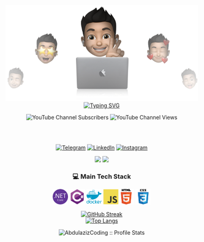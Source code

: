 <p align="center">
<img src="./abdulaziz_developer.png" alt="Abdulaziz Developer"/>
<a href="https://github.com/AbdulazizCoding"><img alt="Typing SVG" src="https://readme-typing-svg.herokuapp.com?font=IBM+Plex+Sans&size=25&duration=4500&color=BCB1F7&center=true&width=500&lines=Hi,+I'm+Azamjon+Bakhriddinov+👋;.Net+Enthusiast;Nice+to+meet+you!" /> </a> </p>

<div align="center">
<img alt="YouTube Channel Subscribers" src="https://img.shields.io/youtube/channel/subscribers/UC4dOcayF-8MdeyK3L5kGCvg?style=social"> <img alt="YouTube Channel Views" src="https://img.shields.io/youtube/channel/views/UC4dOcayF-8MdeyK3L5kGCvg?style=social">
  
  <br/> <br/>

<a href="https://t.me/AbdulazizDeveloper"><img alt="Telegram" src="https://img.shields.io/badge/telegram-gray?style=flat-square&logo=telegram"></a>
<a href="https://www.linkedin.com/in/abdulaziz-abduqaxxorov-600b33237/"><img alt="LinkedIn" src="https://img.shields.io/badge/LinkedIn-gray?style=flat-square&logo=linkedin"></a>
<a href="https://instagram.com/Abdulaziz.Abduqaxxorov"><img alt="Instagram" src="https://img.shields.io/badge/instagram-gray?style=flat-square&logo=instagram"></a>

[![](https://komarev.com/ghpvc/?username=AbdulazizCoding&color=orange&label=Profile%20Views)](https://github.com/AbdulazizCoding/AbdulazizCoding)
[![](https://img.shields.io/github/followers/AbdulazizCoding?label=GitHub%20Followers)](https://github.com/AbdulazizCoding)

### 💻 Main Tech Stack

<img src="https://github.com/devicons/devicon/blob/master/icons/dotnetcore/dotnetcore-original.svg" alt="dotnet logo" width="40" height="40" /> <img src="https://github.com/devicons/devicon/blob/master/icons/csharp/csharp-original.svg" alt="csharp logo" width="40" height="40" /> <img src="https://github.com/devicons/devicon/blob/master/icons/docker/docker-plain-wordmark.svg" alt="csharp logo" width="40" height="40" /> <img src="https://github.com/devicons/devicon/blob/master/icons/javascript/javascript-original.svg" alt="JavaScript logo" width="40" height="40" /><img src="https://raw.githubusercontent.com/github/explore/80688e429a7d4ef2fca1e82350fe8e3517d3494d/topics/html/html.png" alt="swift logo" width="40" height="40" /> <img src="https://raw.githubusercontent.com/github/explore/80688e429a7d4ef2fca1e82350fe8e3517d3494d/topics/css/css.png" alt="swift logo" width="40" height="40" />


[![GitHub Streak](https://streak-stats.demolab.com/?user=leverow&theme=dark)](https://github.com/AbdulazizCoding/)<br/>
[![Top Langs](https://github-readme-stats.vercel.app/api/top-langs/?username=AbdulazizCoding&text_color=ffffff&text_bold=true&title_color=e3289c&bg_color=2b213a&card_width=495px&hide=html,css)](https://github.com/AbdulazizCoding/)

</div>


<p align="center"><img src="https://github-readme-stats.vercel.app/api?username=AbdulazizCoding&show_icons=true&theme=synthwave" alt="AbdulazizCoding :: Profile Stats" /></p>

